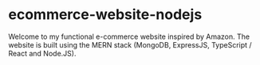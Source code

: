 # ecommerce-website-nodejs

Welcome to my functional e-commerce website inspired by Amazon. The website is built using the MERN stack (MongoDB, ExpressJS, TypeScript / React and Node.JS).
